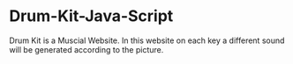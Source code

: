 # Drum-Kit-Java-Script
Drum Kit is a Muscial Website.
In this website on each key a different sound will be generated according to the picture.
